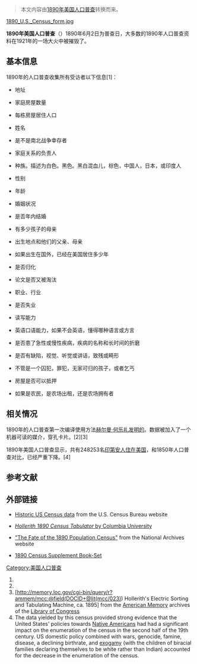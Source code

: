 > 本文内容由[1890年美国人口普查](https://zh.wikipedia.org/wiki/1890年美国人口普查)转换而来。


[1890_U.S._Census_form.jpg](https://zh.wikipedia.org/wiki/File:1890_U.S._Census_form.jpg "fig:1890_U.S._Census_form.jpg")

**1890年美国人口普查**（）1890年6月2日为普查日，大多数的1890年人口普查资料在1921年的一场大火中被摧毁了。

## 基本信息

1890年的人口普查收集所有受访者以下信息\[1\]：

  - 地址

<!-- end list -->

  - 家庭房屋数量

<!-- end list -->

  - 每栋房屋居住人口

<!-- end list -->

  - 姓名

<!-- end list -->

  - 是不是南北战争幸存者

<!-- end list -->

  - 家庭关系的负责人

<!-- end list -->

  - 种族。描述为白色。黑色。黑白混血儿，棕色，中国人，日本，或印度人

<!-- end list -->

  - 性别

<!-- end list -->

  - 年龄

<!-- end list -->

  - 婚姻状况

<!-- end list -->

  - 是否年内结婚

<!-- end list -->

  - 有多少孩子的母亲

<!-- end list -->

  - 出生地点和他们的父亲、母亲

<!-- end list -->

  - 如果出生在国外，已经在美国居住多少年

<!-- end list -->

  - 是否归化

<!-- end list -->

  - 论文是否又被淘汰

<!-- end list -->

  - 职业、行业

<!-- end list -->

  - 是否失业

<!-- end list -->

  - 读写能力

<!-- end list -->

  - 英语口语能力，如果不会英语，懂得哪种语言或方言

<!-- end list -->

  - 是否患了急性或慢性疾病，疾病的名称和长时间的折磨

<!-- end list -->

  - 是否有缺陷，视觉、听觉或讲话，致残或畸形

<!-- end list -->

  - 不管是一个囚犯，罪犯，无家可归的孩子，或者乞丐

<!-- end list -->

  - 房屋是否可以抵押

<!-- end list -->

  - 如果是农民，是农场出租，还是农场拥有者

## 相关情况

1890年的人口普查第一次编译使用方法[赫尔曼·何乐礼发明的](https://zh.wikipedia.org/wiki/赫尔曼·何乐礼 "wikilink")。数据被加入了一个机器可读的媒介，穿孔卡片。\[2\]\[3\]

1890年美国人口普查显示，共有248253名[印第安人住在美国](https://zh.wikipedia.org/wiki/印第安人 "wikilink")，和1850年人口普查对比，已经严重下降。\[4\]

## 参考文献

## 外部链接

  - [Historic US Census data](http://www.census.gov/population/www/censusdata/hiscendata.html) from the U.S. Census Bureau website

  - [*Hollerith 1890 Census Tabulator* by Columbia University](http://www.columbia.edu/cu/computinghistory/census-tabulator.html)

  - ["The Fate of the 1890 Population Census"](http://www.archives.gov/publications/prologue/1996/spring/1890-census-1.html) from the National Archives website

  - [1890 Census Supplement Book-Set](http://1890censussupplementbookset.yolasite.com/)

[Category:美国人口普查](https://zh.wikipedia.org/wiki/Category:美国人口普查 "wikilink")

1.
2.
3.  \[<http://memory.loc.gov/cgi-bin/query/r?ammem/mcc:@field(DOCID+@lit(mcc/023)>) Hollerith's Electric Sorting and Tabulating Machine, ca. 1895\] from the [American Memory](https://zh.wikipedia.org/wiki/American_Memory "wikilink") archives of the [Library of Congress](https://zh.wikipedia.org/wiki/Library_of_Congress "wikilink")
4.   The data yielded by this census provided strong evidence that the United States' policies towards [Native Americans](https://zh.wikipedia.org/wiki/Indigenous_peoples_of_the_Americas "wikilink") had had a significant impact on the enumeration of the census in the second half of the 19th century. US domestic policy combined with wars, genocide, famine, disease, a declining birthrate, and [exogamy](https://zh.wikipedia.org/wiki/exogamy "wikilink") (with the children of biracial families declaring themselves to be white rather than Indian) accounted for the decrease in the enumeration of the census.